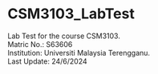 # CSM3103_LabTest
Lab Test for the course CSM3103.  
Matric No.: S63606  
Institution: Universiti Malaysia Terengganu.  
Last Update: 24/6/2024  
